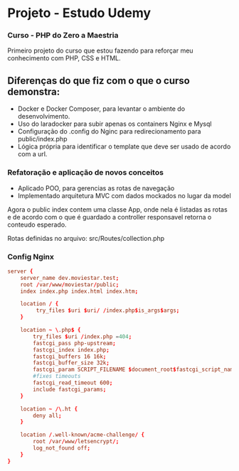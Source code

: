# Projeto - Estudo Udemy

### Curso - PHP do Zero a Maestria

Primeiro projeto do curso que estou fazendo para reforçar meu conhecimento com PHP, CSS e HTML.

## Diferenças do que fiz com o que o curso demonstra:
* Docker e Docker Composer, para levantar o ambiente do desenvolvimento.
* Uso do laradocker para subir apenas os containers Nginx e Mysql
* Configuração do .config do Nginc para redirecionamento para public/index.php
* Lógica própria para identificar o template que deve ser usado de acordo com a url.

### Refatoração e aplicação de novos conceitos
* Aplicado POO, para gerencias as rotas de navegação
* Implementado arquitetura MVC com dados mockados no lugar da model

Agora o public index contem uma classe App, onde nela é listadas as rotas e de acordo com o que é guardado a controller responsavel retorna o conteudo esperado.

Rotas definidas no arquivo: src/Routes/collection.php

### Config Nginx
```.conf
server {
    server_name dev.moviestar.test;
    root /var/www/moviestar/public;
    index index.php index.html index.htm;

    location / {
         try_files $uri $uri/ /index.php$is_args$args;
    }

    location ~ \.php$ {
        try_files $uri /index.php =404;
        fastcgi_pass php-upstream;
        fastcgi_index index.php;
        fastcgi_buffers 16 16k;
        fastcgi_buffer_size 32k;
        fastcgi_param SCRIPT_FILENAME $document_root$fastcgi_script_name;
        #fixes timeouts
        fastcgi_read_timeout 600;
        include fastcgi_params;
    }

    location ~ /\.ht {
        deny all;
    }

    location /.well-known/acme-challenge/ {
        root /var/www/letsencrypt/;
        log_not_found off;
    }
}
```